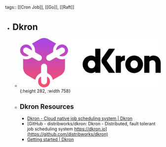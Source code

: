 tags:: [[Cron Job]], [[Go]], [[Raft]]

- # Dkron
	- ![dkron.png](../assets/dkron_1705723097978_0.png){:height 282, :width 758}
	- ## Dkron Resources
		- [Dkron - Cloud native job scheduling system | Dkron](https://dkron.io/)
		- [GitHub - distribworks/dkron: Dkron - Distributed, fault tolerant job scheduling system https://dkron.io](https://github.com/distribworks/dkron)
		- [Getting started | Dkron](https://dkron.io/docs/basics/getting-started/)